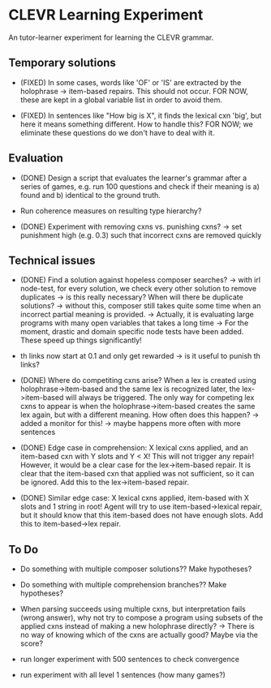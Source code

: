 # CLEVR Learning Experiment

An tutor-learner experiment for learning the CLEVR grammar.

## Temporary solutions

 - (FIXED) In some cases, words like 'OF' or 'IS' are extracted by the holophrase -> item-based repairs. 
   This should not occur. FOR NOW, these are kept in a global variable list in order to avoid them.

 - (FIXED) In sentences like "How big is X", it finds the lexical cxn 'big', but here it means something different.
    How to handle this? FOR NOW; we eliminate these questions do we don't have to deal with it.

## Evaluation

 - (DONE) Design a script that evaluates the learner's grammar after a series of games, 
   e.g. run 100 questions and check if their meaning is a) found and b) identical to the ground truth.

 - Run coherence measures on resulting type hierarchy? 

 - (DONE) Experiment with removing cxns vs. punishing cxns?
	-> set punishment high (e.g. 0.3) such that incorrect cxns are removed quickly

## Technical issues

 - (DONE) Find a solution against hopeless composer searches?
	-> with irl node-test, for every solution, we check every other solution to remove duplicates
	-> is this really necessary? When will there be duplicate solutions?
	-> without this, composer still takes quite some time when an incorrect partial meaning is provided.
	-> Actually, it is evaluating large programs with many open variables that takes a long time
	-> For the moment, drastic and domain specific node tests have been added. These speed up things significantly!

 - th links now start at 0.1 and only get rewarded
	-> is it useful to punish th links?

 - (DONE) Where do competiting cxns arise?
	When a lex is created using holophrase->item-based and the same lex is recognized later, 
	the lex->item-based will always be triggered. 
	The only way for competing lex cxns to appear is when the holophrase->item-based creates 
	the same lex again, but with a different meaning. How often does this happen?
	-> added a monitor for this!
	-> maybe happens more often with more sentences

 - (DONE) Edge case in comprehension:
	X lexical cxns applied, and an item-based cxn with Y slots and Y < X!
	This will not trigger any repair! However, it would be a clear case
	for the lex->item-based repair. It is clear that the item-based cxn
	that applied was not sufficient, so it can be ignored.
	Add this to the lex->item-based repair.

 - (DONE) Similar edge case:
	X lexical cxns applied, item-based with X slots and 1 string in root!
	Agent will try to use item-based->lexical repair, but it should know
	that this item-based does not have enough slots. Add this to item-based->lex repair.

## To Do 

 - Do something with multiple composer solutions?? Make hypotheses?
 - Do something with multiple comprehension branches?? Make hypotheses?

 - When parsing succeeds using multiple cxns, but interpretation fails (wrong answer), 
   why not try to compose a program using subsets of the applied cxns instead of making a new holophrase directly?
	-> There is no way of knowing which of the cxns are actually good? Maybe via the score?

 - run longer experiment with 500 sentences to check convergence
 - run experiment with all level 1 sentences (how many games?)
